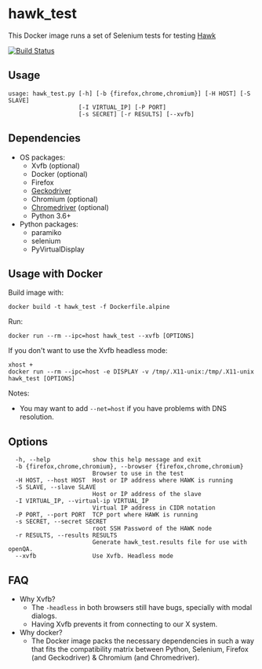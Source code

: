 # hawk_test

This Docker image runs a set of Selenium tests for testing [Hawk](https://github.com/ClusterLabs/hawk/)

[![Build Status](https://travis-ci.org/ricardobranco777/hawk_test.svg?branch=master)](https://travis-ci.org/ricardobranco777/hawk_test)

## Usage

```
usage: hawk_test.py [-h] [-b {firefox,chrome,chromium}] [-H HOST] [-S SLAVE]
                    [-I VIRTUAL_IP] [-P PORT]
                    [-s SECRET] [-r RESULTS] [--xvfb]
```

## Dependencies

- OS packages:
  - Xvfb (optional)
  - Docker (optional)
  - Firefox
  - [Geckodriver](https://github.com/mozilla/geckodriver/releases)
  - Chromium (optional)
  - [Chromedriver](https://chromedriver.chromium.org/downloads) (optional)
  - Python 3.6+
- Python packages:
  - paramiko
  - selenium
  - PyVirtualDisplay

## Usage with Docker

Build image with:

`docker build -t hawk_test -f Dockerfile.alpine`

Run:

```docker run --rm --ipc=host hawk_test --xvfb [OPTIONS]```

If you don't want to use the Xvfb headless mode:

```
xhost +
docker run --rm --ipc=host -e DISPLAY -v /tmp/.X11-unix:/tmp/.X11-unix hawk_test [OPTIONS]
```

Notes:
  - You may want to add `--net=host` if you have problems with DNS resolution.

## Options

```
  -h, --help            show this help message and exit
  -b {firefox,chrome,chromium}, --browser {firefox,chrome,chromium}
                        Browser to use in the test
  -H HOST, --host HOST  Host or IP address where HAWK is running
  -S SLAVE, --slave SLAVE
                        Host or IP address of the slave
  -I VIRTUAL_IP, --virtual-ip VIRTUAL_IP
                        Virtual IP address in CIDR notation
  -P PORT, --port PORT  TCP port where HAWK is running
  -s SECRET, --secret SECRET
                        root SSH Password of the HAWK node
  -r RESULTS, --results RESULTS
                        Generate hawk_test.results file for use with openQA.
  --xvfb                Use Xvfb. Headless mode
```

## FAQ

- Why Xvfb?
  - The `-headless` in both browsers still have bugs, specially with modal dialogs.
  - Having Xvfb prevents it from connecting to our X system.
- Why docker?
  - The Docker image packs the necessary dependencies in such a way that fits the compatibility matrix between Python, Selenium, Firefox (and Geckodriver) & Chromium (and Chromedriver).
